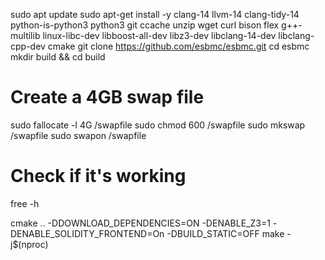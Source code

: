 sudo apt update
sudo apt-get install -y clang-14 llvm-14 clang-tidy-14 python-is-python3 python3 git ccache unzip wget curl bison flex g++-multilib linux-libc-dev libboost-all-dev libz3-dev libclang-14-dev libclang-cpp-dev cmake
git clone https://github.com/esbmc/esbmc.git
cd esbmc
mkdir build && cd build

# Create a 4GB swap file

sudo fallocate -l 4G /swapfile
sudo chmod 600 /swapfile
sudo mkswap /swapfile
sudo swapon /swapfile

# Check if it's working
free -h

cmake .. -DDOWNLOAD_DEPENDENCIES=ON -DENABLE_Z3=1 -DENABLE_SOLIDITY_FRONTEND=On -DBUILD_STATIC=OFF 
make -j$(nproc)

